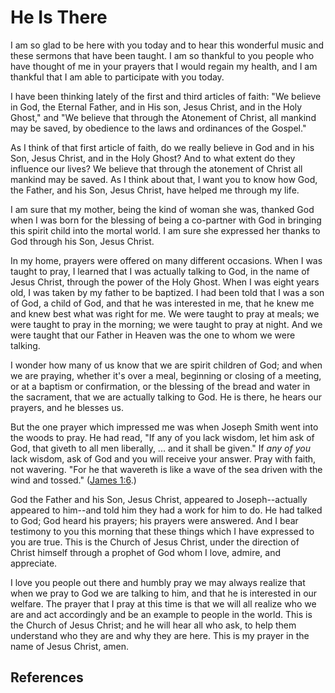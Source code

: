 # He Is There

I am so glad to be here with you today and to hear this wonderful music and
these sermons that have been taught. I am so thankful to you people who have
thought of me in your prayers that I would regain my health, and I am thankful
that I am able to participate with you today.

I have been thinking lately of the first and third articles of faith: "We
believe in God, the Eternal Father, and in His son, Jesus Christ, and in the
Holy Ghost," and "We believe that through the Atonement of Christ, all mankind
may be saved, by obedience to the laws and ordinances of the Gospel."

As I think of that first article of faith, do we really believe in God and in
his Son, Jesus Christ, and in the Holy Ghost? And to what extent do they
influence our lives? We believe that through the atonement of Christ all
mankind may be saved. As I think about that, I want you to know how God, the
Father, and his Son, Jesus Christ, have helped me through my life.

I am sure that my mother, being the kind of woman she was, thanked God when I
was born for the blessing of being a co-partner with God in bringing this
spirit child into the mortal world. I am sure she expressed her thanks to God
through his Son, Jesus Christ.

In my home, prayers were offered on many different occasions. When I was
taught to pray, I learned that I was actually talking to God, in the name of
Jesus Christ, through the power of the Holy Ghost. When I was eight years old,
I was taken by my father to be baptized. I had been told that I was a son of
God, a child of God, and that he was interested in me, that he knew me and
knew best what was right for me. We were taught to pray at meals; we were
taught to pray in the morning; we were taught to pray at night. And we were
taught that our Father in Heaven was the one to whom we were talking.

I wonder how many of us know that we are spirit children of God; and when we
are praying, whether it's over a meal, beginning or closing of a meeting, or
at a baptism or confirmation, or the blessing of the bread and water in the
sacrament, that we are actually talking to God. He is there, he hears our
prayers, and he blesses us.

But the one prayer which impressed me was when Joseph Smith went into the
woods to pray. He had read, "If any of you lack wisdom, let him ask of God,
that giveth to all men liberally, ... and it shall be given." If _any of you_
lack wisdom, ask of God and you will receive your answer. Pray with faith, not
wavering. "For he that wavereth is like a wave of the sea driven with the wind
and tossed." ([James 1:6](/scriptures/nt/james/1.6?lang=eng#5).)

God the Father and his Son, Jesus Christ, appeared to Joseph--actually
appeared to him--and told him they had a work for him to do. He had talked to
God; God heard his prayers; his prayers were answered. And I bear testimony to
you this morning that these things which I have expressed to you are true.
This is the Church of Jesus Christ, under the direction of Christ himself
through a prophet of God whom I love, admire, and appreciate.

I love you people out there and humbly pray we may always realize that when we
pray to God we are talking to him, and that he is interested in our welfare.
The prayer that I pray at this time is that we will all realize who we are and
act accordingly and be an example to people in the world. This is the Church
of Jesus Christ; and he will hear all who ask, to help them understand who
they are and why they are here. This is my prayer in the name of Jesus Christ,
amen.

## References

